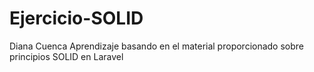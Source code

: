 # Ejercicio-SOLID
Diana Cuenca
Aprendizaje basando en el material proporcionado sobre principios SOLID en Laravel
